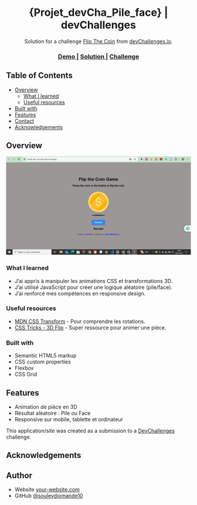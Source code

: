 <!-- Please update value in the {}  -->

<h1 align="center">{Projet_devCha_Pile_face} | devChallenges</h1>

<div align="center">
   Solution for a challenge <a href="https://devchallenges.io/challenge/flip-the-coin" target="_blank">Flip The Coin</a> from <a href="http://devchallenges.io" target="_blank">devChallenges.io</a>.
</div>

<div align="center">
  <h3>
    <a href="{https://projet-dev-cha-pile-face.vercel.app/}">
      Demo
    </a>
    <span> | </span>
    <a href="{https://souleydiomande10/Projet_devCha_Pile_face}">
      Solution
    </a>
    <span> | </span>
    <a href="https://devchallenges.io/challenge/flip-the-coin">
      Challenge
    </a>
  </h3>
</div>

<!-- TABLE OF CONTENTS -->

## Table of Contents

- [Overview](#overview)
  - [What I learned](#what-i-learned)
  - [Useful resources](#useful-resources)
- [Built with](#built-with)
- [Features](#features)
- [Contact](#contact)
- [Acknowledgements](#acknowledgements)

<!-- OVERVIEW -->

## Overview

![screenshot](https://github.com/souleydiomande10/Projet_devCha_Pile_face/blob/master/screenshot/Capture%20d%E2%80%99%C3%A9cran%202025-07-19%20144944.png)

<!--
Introduce your projects by taking a screenshot or a gif. Try to tell visitors a story about your project by answering:

- What have you learned/improved?
- Your wisdom? :)
-->

### What I learned

<!-- Use this section to recap over some of your major learnings while working through this project. Writing these out and providing code samples of areas you want to highlight is a great way to reinforce your own knowledge. -->
- J’ai appris à manipuler les animations CSS et transformations 3D.
- J’ai utilisé JavaScript pour créer une logique aléatoire (pile/face).
- J’ai renforcé mes compétences en responsive design.

### Useful resources

<!--
- [Example resource 1](https://www.example.com) - This helped me for XYZ reason. I really liked this pattern and will use it going forward.
- [Example resource 2](https://www.example.com) - This is an amazing article which helped me finally understand XYZ. I'd recommend it to anyone still learning this concept.
-->
- [MDN CSS Transform](https://developer.mozilla.org/fr/docs/Web/CSS/transform) - Pour comprendre les rotations.
- [CSS Tricks - 3D Flip](https://css-tricks.com/snippets/css/flip-card/) - Super ressource pour animer une pièce.

### Built with

<!-- This section should list any major frameworks that you built your project using. Here are a few examples.-->

- Semantic HTML5 markup
- CSS custom properties
- Flexbox
- CSS Grid


## Features

<!-- List the features of your application or follow the template. Don't share the figma file here :) -->
- Animation de pièce en 3D
- Résultat aléatoire : Pile ou Face
- Responsive sur mobile, tablette et ordinateur

This application/site was created as a submission to a [DevChallenges](https://devchallenges.io/challenges-dashboard) challenge.

## Acknowledgements

<!-- This section should list any articles or add-ons/plugins that helps you to complete the project. This is optional but it will help you in the future. For exmpale -->

## Author

- Website [your-website.com](https://{your-web-site-link})
- GitHub [@souleydiomande10](https://{github.com/souleydiomande10})
